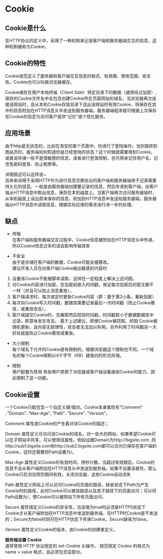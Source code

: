 # Cookie
## Cookie是什么
在HTTP协议的定义中，采用了一种机制来记录客户端和服务器端交互的信息，这种机制被称为Cookie，

## Cookie的特性
Cookie规范定义了服务器和客户端交互信息的格式、有效期、使用范围、安全性。Cookie也可以叫做浏览器缓存。

Cookie储存在用户本地终端（Client Side）特定目录下的数据（通常经过加密）,保存的Cookie文件名中会包含创建Cookie所在页面网站的域名，当浏览器再次连接该网站时，会从本机Cookie存放目录下选出该网站的有效Cookie，将保存在其中的信息附加在HTTP消息头中发送到服务器端，服务器端程序就可根据上次保存在Cookie的信息为访问客户提供“记忆”或个性化服务。

## 应用场景
由于http是无状态的，比如在淘宝的某个页面中，你进行了登陆操作。当你跳转到商品页时，服务端如何知道你是已经登陆的状态？这个时候就需要用到Cookie。
或者说存储一些不是很敏感的信息，或者进行登录控制，也可用来记住用户名、记住免密码登录、防止刷票等。

详细叙述可以这样说~  
具体来讲用于采用HTTP作为进行信息交换协议的客户端和服务器端用于记录需要持久化的信息。一般是由服务器端创建要记录的信息，然后传递到客户端，由客户端从HTTP消息中取出信息，保存在本机磁盘上。当客户端再次访问服务器端时，从本机磁盘上读出原来保存的信息，附加到HTTP消息中发送给服务器端，服务器端从HTTP消息中读取信息，根据实际应用的需求进行进一步的处理。

## 缺点
- 传输  
在客户端和服务器端交互过程中，Cookie信息被附加在HTTP消息头中传递，所以Cookie信息过多的话会影响传输效率

- 不安全  
由于是存储在客户端的数据，Cookie可能会被篡改。  
建议开发人员在向客户端Cookie输出敏感的内容时
1. 设置该Cookie不能被脚本读取，这样在一定程度上解决上述问题。
2. 对Cookie内容进行加密，在加密前嵌入时间戳，保证每次加密后的密文都不一样（并且可以防止消息重放）。
3. 客户端请求时，每次或定时更新Cookie内容（即：基于第2小条，重新加密）
4. 每次向Cookie写入时间戳，数据库需要记录最后一次时间戳（防止Cookie篡改，或重放攻击）。
5. 客户端提交Cookie时，先解密然后校验时间戳，时间戳若小于数据数据库中记录，即意味发生攻击。
基于上述建议，即使Cookie被窃取，却因 Cookie被随机更新，且内容无规律性，攻击者无法加以利用。另外利用了时间戳另一大好处就是防止Cookie篡改或重放。

- 大小限制  
每个域名下允许的Cookie是有限制的，根据浏览器这个限制也不同。一个域名的每个Cookie限制以4千字节（KB）键值对的形式存储。

- 限制  
用户配置为禁用 有些用户禁用了浏览器或客户端设备接收Cookie的能力，因此限制了这一功能。

## Cookie设置
一个Cookie只能包含一个自定义键/值对。Cookie本身属性有”Comment” 、”Domain”、”Max-Age”、”Path”、”Secure”、”Version”。

Comment 属性是Cookie的产生着对该Cookie的描述；

Domain 属性定义可访问该Cookie的域名，对一些大的网站，如果希望Cookie可以在子网站中共享，可以使用该属性。例如设置Domain为http://bigsite.com ,则http://sub1.bigsite.com和http://sub2.bigsite.com都可以访问已保存在客户端的Cookie，这时还需要将Path设置为/。

Max-Age 属性定义Cookie的有效时间，用秒计数，当超过有效期后，Cookie的信息不会从客户端附加在HTTP消息头中发送到服务端。如果不设置该属性，那么Cookie只在浏览网页期间有效，关闭浏览器，这些Cookie自动消失

Path 属性定义网站上可以访问Cookie的页面的路径，缺省状态下Path为产生Cookie时的路径，此时Cookie可以被该路径以及其子路径下的页面访问；可以将Path设置为/，使Cookie可以被网站下所有页面访问。

Secure 属性值定义Cookie的安全性，当该值为true时必须是HTTPS状态下Cookie才从客户端附加在HTTP消息中发送到服务端，在HTTP时Cookie是不发送的；Secure为false时则可在HTTP状态下传递Cookie，Secure缺省为false。

Version 属性定义Cookie的版本，由Cookie的创建者定义。

**服务端设置 Cookie**  
通常使用 HTTP 协议规定的 set-Cookie 头操作。
规范规定 Cookie 的格式为 name = value 格式，且必须包含这部分。


